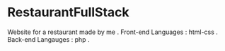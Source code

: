 # RestaurantFullStack
Website for a restaurant made by me .
Front-end Languages : html-css .
Back-end Langauges : php .
